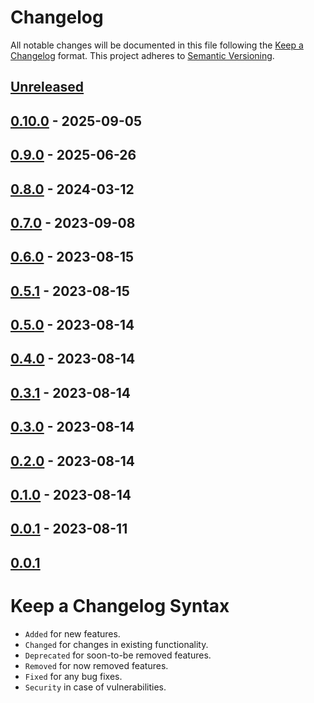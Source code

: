 # Changelog

All notable changes will be documented in this file following the [Keep a Changelog](https://keepachangelog.com/en/1.0.0/) 
format. This project adheres to [Semantic Versioning](https://semver.org/spec/v2.0.0.html).

## [Unreleased]

## [0.10.0] - 2025-09-05

## [0.9.0] - 2025-06-26

## [0.8.0] - 2024-03-12

## [0.7.0] - 2023-09-08

## [0.6.0] - 2023-08-15

## [0.5.1] - 2023-08-15

## [0.5.0] - 2023-08-14

## [0.4.0] - 2023-08-14

## [0.3.1] - 2023-08-14

## [0.3.0] - 2023-08-14

## [0.2.0] - 2023-08-14

## [0.1.0] - 2023-08-14

## [0.0.1] - 2023-08-11

## [0.0.1]

# Keep a Changelog Syntax

- `Added` for new features.
- `Changed` for changes in existing functionality.
- `Deprecated` for soon-to-be removed features.
- `Removed` for now removed features.
- `Fixed` for any bug fixes. 
- `Security` in case of vulnerabilities.

[unreleased]: https://github.com/glhd/special/compare/0.10.0...HEAD
[0.10.0]: https://github.com/glhd/special/compare/0.9.0...0.10.0
[0.9.0]: https://github.com/glhd/special/compare/0.8.0...0.9.0
[0.8.0]: https://github.com/glhd/special/compare/0.7.0...0.8.0
[0.7.0]: https://github.com/glhd/special/compare/0.6.0...0.7.0
[0.6.0]: https://github.com/glhd/special/compare/0.5.1...0.6.0
[0.5.1]: https://github.com/glhd/special/compare/0.5.0...0.5.1
[0.5.0]: https://github.com/glhd/special/compare/0.4.0...0.5.0
[0.4.0]: https://github.com/glhd/special/compare/0.3.1...0.4.0
[0.3.1]: https://github.com/glhd/special/compare/0.3.0...0.3.1
[0.3.0]: https://github.com/glhd/special/compare/0.2.0...0.3.0
[0.2.0]: https://github.com/glhd/special/compare/0.1.0...0.2.0
[0.1.0]: https://github.com/glhd/special/compare/0.0.1...0.1.0
[0.0.1]: https://github.com/glhd/special/compare/0.0.1...0.0.1
[0.0.1]: https://github.com/glhd/special/compare/0.0.1...0.0.1
